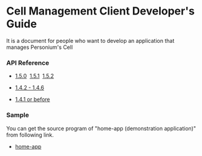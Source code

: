 # Cell Management Client Developer's Guide

It is a document for people who want to develop an application that manages Personium's Cell

### API Reference<br>
* [1.5.0](https://personium.github.io/en/apiref/1.5.0/000_Rest_API_Reference.html)&nbsp;&nbsp;[1.5.1](https://personium.github.io/en/apiref/1.5.1/000_Rest_API_Reference.html)&nbsp;&nbsp;[1.5.2](https://personium.github.io/en/apiref/1.5.2/000_Rest_API_Reference.html)

* [1.4.2 - 1.4.6](https://personium.github.io/en/apiref/1.4.6/000_Rest_API_Reference.html)

* [1.4.1 or before](http://personium.io/docs/api/1.3.25/English/English.htm#docs/WelcometoPCSDocumentation.htm)

### Sample<br>
You can get the source program of "home-app (demonstration application)" from following link.
* [home-app](https://github.com/fujitsu-pio/home-app)
